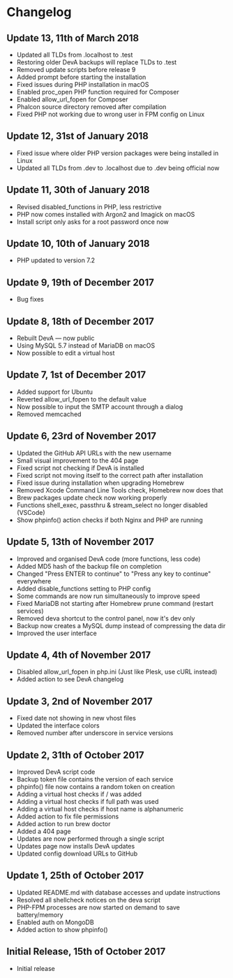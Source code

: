 # Changelog

## Update 13, 11th of March 2018

* Updated all TLDs from .localhost to .test
* Restoring older DevA backups will replace TLDs to .test
* Removed update scripts before release 9
* Added prompt before starting the installation
* Fixed issues during PHP installation in macOS
* Enabled proc_open PHP function required for Composer
* Enabled allow_url_fopen for Composer
* Phalcon source directory removed after compilation
* Fixed PHP not working due to wrong user in FPM config on Linux

## Update 12, 31st of January 2018

* Fixed issue where older PHP version packages were being installed in Linux
* Updated all TLDs from .dev to .localhost due to .dev being official now

## Update 11, 30th of January 2018

* Revised disabled_functions in PHP, less restrictive
* PHP now comes installed with Argon2 and Imagick on macOS
* Install script only asks for a root password once now

## Update 10, 10th of January 2018

* PHP updated to version 7.2

## Update 9, 19th of December 2017

* Bug fixes

## Update 8, 18th of December 2017

* Rebuilt DevA — now public
* Using MySQL 5.7 instead of MariaDB on macOS
* Now possible to edit a virtual host

## Update 7, 1st of December 2017

* Added support for Ubuntu
* Reverted allow\_url\_fopen to the default value
* Now possible to input the SMTP account through a dialog
* Removed memcached

## Update 6, 23rd of November 2017

* Updated the GitHub API URLs with the new username
* Small visual improvement to the 404 page
* Fixed script not checking if DevA is installed
* Fixed script not moving itself to the correct path after installation
* Fixed issue during installation when upgrading Homebrew
* Removed Xcode Command Line Tools check, Homebrew now does that
* Brew packages update check now working properly
* Functions shell\_exec, passthru & stream\_select no longer disabled (VSCode)
* Show phpinfo() action checks if both Nginx and PHP are running

## Update 5, 13th of November 2017

* Improved and organised DevA code (more functions, less code)
* Added MD5 hash of the backup file on completion
* Changed "Press ENTER to continue" to "Press any key to continue" everywhere
* Added disable_functions setting to PHP config
* Some commands are now run simultaneously to improve speed
* Fixed MariaDB not starting after Homebrew prune command (restart services)
* Removed deva shortcut to the control panel, now it's dev only
* Backup now creates a MySQL dump instead of compressing the data dir
* Improved the user interface

## Update 4, 4th of November 2017

* Disabled allow\_url\_fopen in php.ini (Just like Plesk, use cURL instead)
* Added action to see DevA changelog

## Update 3, 2nd of November 2017

* Fixed date not showing in new vhost files
* Updated the interface colors
* Removed number after underscore in service versions

## Update 2, 31th of October 2017

* Improved DevA script code
* Backup token file contains the version of each service
* phpinfo() file now contains a random token on creation
* Adding a virtual host checks if / was added
* Adding a virtual host checks if full path was used
* Adding a virtual host checks if host name is alphanumeric
* Added action to fix file permissions
* Added action to run brew doctor
* Added a 404 page
* Updates are now performed through a single script
* Updates page now installs DevA updates
* Updated config download URLs to GitHub

## Update 1, 25th of October 2017

* Updated README.md with database accesses and update instructions
* Resolved all shellcheck notices on the deva script
* PHP-FPM processes are now started on demand to save battery/memory
* Enabled auth on MongoDB
* Added action to show phpinfo()

## Initial Release, 15th of October 2017

* Initial release
